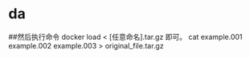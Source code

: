 # da
##然后执行命令 docker load < [任意命名].tar.gz 即可。
cat example.001 example.002 example.003 > original_file.tar.gz
